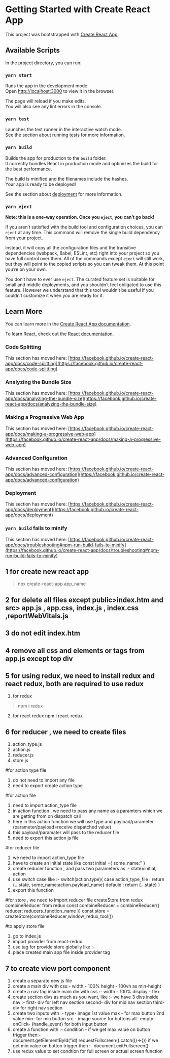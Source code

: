 # Getting Started with Create React App

This project was bootstrapped with [Create React App](https://github.com/facebook/create-react-app).

## Available Scripts

In the project directory, you can run:

### `yarn start`

Runs the app in the development mode.\
Open [http://localhost:3000](http://localhost:3000) to view it in the browser.

The page will reload if you make edits.\
You will also see any lint errors in the console.

### `yarn test`

Launches the test runner in the interactive watch mode.\
See the section about [running tests](https://facebook.github.io/create-react-app/docs/running-tests) for more information.

### `yarn build`

Builds the app for production to the `build` folder.\
It correctly bundles React in production mode and optimizes the build for the best performance.

The build is minified and the filenames include the hashes.\
Your app is ready to be deployed!

See the section about [deployment](https://facebook.github.io/create-react-app/docs/deployment) for more information.

### `yarn eject`

**Note: this is a one-way operation. Once you `eject`, you can’t go back!**

If you aren’t satisfied with the build tool and configuration choices, you can `eject` at any time. This command will remove the single build dependency from your project.

Instead, it will copy all the configuration files and the transitive dependencies (webpack, Babel, ESLint, etc) right into your project so you have full control over them. All of the commands except `eject` will still work, but they will point to the copied scripts so you can tweak them. At this point you’re on your own.

You don’t have to ever use `eject`. The curated feature set is suitable for small and middle deployments, and you shouldn’t feel obligated to use this feature. However we understand that this tool wouldn’t be useful if you couldn’t customize it when you are ready for it.

## Learn More

You can learn more in the [Create React App documentation](https://facebook.github.io/create-react-app/docs/getting-started).

To learn React, check out the [React documentation](https://reactjs.org/).

### Code Splitting

This section has moved here: [https://facebook.github.io/create-react-app/docs/code-splitting](https://facebook.github.io/create-react-app/docs/code-splitting)

### Analyzing the Bundle Size

This section has moved here: [https://facebook.github.io/create-react-app/docs/analyzing-the-bundle-size](https://facebook.github.io/create-react-app/docs/analyzing-the-bundle-size)

### Making a Progressive Web App

This section has moved here: [https://facebook.github.io/create-react-app/docs/making-a-progressive-web-app](https://facebook.github.io/create-react-app/docs/making-a-progressive-web-app)

### Advanced Configuration

This section has moved here: [https://facebook.github.io/create-react-app/docs/advanced-configuration](https://facebook.github.io/create-react-app/docs/advanced-configuration)

### Deployment

This section has moved here: [https://facebook.github.io/create-react-app/docs/deployment](https://facebook.github.io/create-react-app/docs/deployment)

### `yarn build` fails to minify

This section has moved here: [https://facebook.github.io/create-react-app/docs/troubleshooting#npm-run-build-fails-to-minify](https://facebook.github.io/create-react-app/docs/troubleshooting#npm-run-build-fails-to-minify)





<!-- my readme -->

## 1 for create new react app

> npx create-react-app app_name

## 2 for delete all files except public>index.htm and src> app.js , app.css, index.js , index.css ,reportWebVitals.js

## 3 do not edit index.htm

## 4 remove all css and elements or tags from app.js except top div

## 5 for using redux, we need to install redux and react redux, both are required to use redux

1. for redux
>npm i redux 

2. for react redux
npm i react-redux



## 6 for reducer , we need to create files
1. action_type.js
2. action.js
3. reducer.js
4. store.js

#for action type file
1. do not need to import any file
2. need to export create action type


#for action file
1. need to import action_type file
2. in action function , we need to pass any name as a paramters which we are getting from on dispatch call
3. here in this action function we will use type and payload/parameter (parameter/payload=receive dispatched value)
4. this payload/paramater will pass to the reducer file
5. need to export this action js file


#for reducer file
1. we need to import action_type file
2. have to create an initial state like
    const initial ={
        some_name:"
    }
3. create reducer function , and pass two parameters as :-
    state=initial,
    action
4. use switch case like :-
    switch(action.type){
        case action_type_file : return {...state, some_name:action.payload_name}
        defaule : return {...state}
    }
5. export this function

#for store , we need to import
    reducer file
    createStore from redux
    combineReducer from redux
const combineReducer = combineReducer({
    reducer: reducers_function_name
})
const store = createStore(combineReducer,window_redux_tool())


#to apply store file
1. go to index.js
2. import provider from react-redux
3. use <Provider> tag for provide store globally like :-
    <Provider>
    <app/> 
    </Provider>
4. place created main app file inside provider tag


## 7 to create view port component

1. create a separate new js file
2. create a main div with css:-
    width - 100%
    height - 100vh as min-height
3. create a nav tag inside main div with css :-
    width - 100%
    display - flex
4. create section divs as much as you want, like :-
    we have 3 divs inside nav :-
        first- div for left nav section
        second- div for mid nav section
        third- div for right nav section
5. create two inputs with :-
    type- image
    1st value max - for max button
    2nd value min- for min button
    src - image source for buttons
    alt- empty
    onClick- {handle_event} for both input button
6. create a function with  :-
    condition -
    if we get max value on button trigger then:-
        document.getElementById("id).requestFullscreen().catch(()=>{})
    if we get min value on button trigger then :-
        document.exitFullscreen()
7. use redux value to set condtion for full screen or actual screen function

